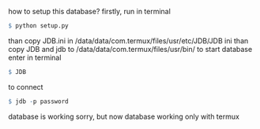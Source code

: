 how to setup this database?
firstly, run in terminal
```r
$ python setup.py
```
than copy JDB.ini in /data/data/com.termux/files/usr/etc/JDB/JDB
ini
than copy JDB and jdb to /data/data/com.termux/files/usr/bin/
to start database enter in terminal
```r
$ JDB
```
to connect 
```r
$ jdb -p password
```
database is working
sorry, but now database working only with termux